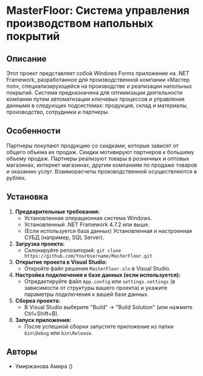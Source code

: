 # MasterFloor: Система управления производством напольных покрытий

## Описание

Этот проект представляет собой Windows Forms приложение на .NET Framework, разработанное для производственной компании «Мастер пол», специализирующейся на производстве и реализации напольных покрытий. Система предназначена для оптимизации деятельности компании путем автоматизации ключевых процессов и управления данными в следующих подсистемах: продукция, склад и материалы, производство, сотрудники и партнеры.

## Особенности
Партнеры покупают продукцию со скидками, которые зависят от общего 
объема их продаж. Скидки мотивируют партнеров к большему объему продаж. 
Партнеры реализуют товары в розничных и оптовых магазинах, интернет
магазинах, другим компаниям по продаже товаров и оказанию услуг. 
Взаиморасчеты 
производственной 
осуществляются в рублях.

## Установка

1.  **Предварительные требования:**
    - Установленная операционная система Windows.
    - Установленный .NET Framework 4.7.2 или выше.
    - (Если используется база данных) Установленная и настроенная СУБД (например, SQL Server).
2.  **Загрузка проекта:**
    - Склонируйте репозиторий: `git clone https://github.com/YourUsername/MasterFloor.git`
3.  **Открытие проекта в Visual Studio:**
    - Откройте файл решения `MasterFloor.sln` в Visual Studio.
4.  **Настройка подключения к базе данных (если используется):**
    - Отредактируйте файл `App.config` или `settings.settings` (в зависимости от структуры вашего проекта) и укажите параметры подключения к вашей базе данных.
5.  **Сборка проекта:**
    - В Visual Studio выберите "Build" -> "Build Solution" (или нажмите Ctrl+Shift+B).
6.  **Запуск приложения:**
    - После успешной сборки запустите приложение из папки `bin\Debug` или `bin\Release`.

## Авторы

- Умиржанова Амира ()
